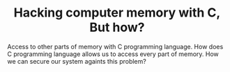 <h1 align="center">
Hacking computer memory with C, But how?
</h1>

Access to other parts of memory with C programming language. How does C programming language allows us to 
access every part of memory. How we can secure our system againts this problem?
